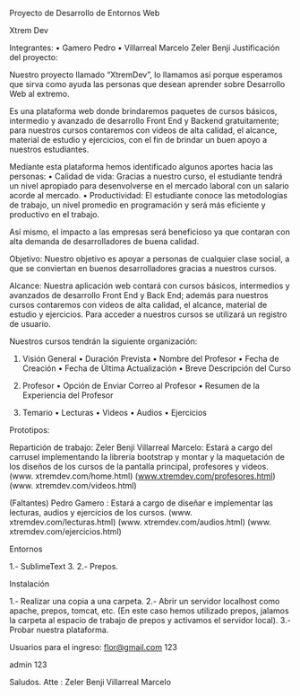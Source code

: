 Proyecto de Desarrollo de Entornos Web

Xtrem Dev


Integrantes:
•	Gamero Pedro
•	Villarreal Marcelo Zeler Benji
Justificación del proyecto:

Nuestro proyecto llamado “XtremDev”, lo llamamos así porque esperamos que sirva como ayuda las personas que desean aprender sobre Desarrollo Web al extremo.

Es una plataforma web donde brindaremos paquetes de cursos básicos, intermedio y avanzado de desarrollo Front End y Backend gratuitamente; para nuestros cursos contaremos con videos de alta calidad, el alcance, material de estudio y ejercicios, con el fin de brindar un buen apoyo a nuestros estudiantes.

Mediante esta plataforma hemos identificado algunos aportes hacia las personas:
•	Calidad de vida: Gracias a nuestro curso, el estudiante tendrá un nivel apropiado para desenvolverse en el mercado laboral con un salario acorde al mercado.
•	Productividad: El estudiante conoce las metodologías de trabajo, un nivel promedio en programación y será más eficiente y productivo en el trabajo.

Así mismo, el impacto a las empresas será beneficioso ya que contaran con alta demanda de desarrolladores de buena calidad.


Objetivo: 
Nuestro objetivo es apoyar a personas de cualquier clase social, a que se conviertan en buenos desarrolladores gracias a nuestros cursos.


Alcance:
Nuestra aplicación web contará con cursos básicos, intermedios y avanzados de desarrollo Front End y Back End; además para nuestros cursos contaremos con videos de alta calidad, el alcance, material de estudio y ejercicios. Para acceder a nuestros cursos se utilizará un registro de usuario.

Nuestros cursos tendrán la siguiente organización:

1.	Visión General 
•	Duración Prevista 
•	Nombre del Profesor 
•	Fecha de Creación 
•	Fecha de Última Actualización 
•	Breve Descripción del Curso 

2.	Profesor 
•	Opción de Enviar Correo al Profesor 
•	Resumen de la Experiencia del Profesor 

3.	Temario 
•	Lecturas 
•	Videos 
•	Audios 
•	Ejercicios


Prototipos:

 	


Repartición de trabajo:
	Zeler Benji Villarreal Marcelo: 
		Estará a cargo del carrusel implementando la librería bootstrap y montar y la maquetación de los diseños de los cursos de la pantalla principal, profesores y videos.
(www. xtremdev.com/home.html)
(www.xtremdev.com/profesores.html)
(www. xtremdev.com/videos.html)

(Faltantes)
	Pedro Gamero : 
		Estará a cargo de diseñar e implementar las lecturas, audios y ejercicios de los cursos.
(www. xtremdev.com/lecturas.html)
(www. xtremdev.com/audios.html)
(www. xtremdev.com/ejercicios.html)


Entornos

1.- SublimeText 3.
2.- Prepos.

Instalación

1.- Realizar una copia a una carpeta.
2.- Abrir un servidor localhost como apache, prepos, tomcat, etc. (En este caso hemos utilizado prepos, jalamos la carpeta al espacio de
trabajo de prepos y activamos el servidor local).
3.- Probar nuestra plataforma.


Usuarios para el ingreso:
flor@gmail.com
123

admin
123


Saludos.
Atte : Zeler Benji Villarreal Marcelo
	
